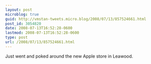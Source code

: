 ```yaml
---
layout: post
microblog: true
guid: http://vmstan-tweets.micro.blog/2008/07/13/857524661.html
post_id: 3054820
date: 2008-07-13T16:52:28-0600
lastmod: 2008-07-13T16:52:28-0600
type: post
url: /2008/07/13/857524661.html
---
```

Just went and poked around the new Apple store in Leawood.
